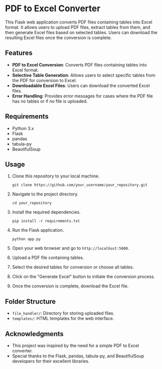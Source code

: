 # PDF to Excel Converter

This Flask web application converts PDF files containing tables into Excel format. It allows users to upload PDF files, extract tables from them, and then generate Excel files based on selected tables. Users can download the resulting Excel files once the conversion is complete.

## Features

- **PDF to Excel Conversion**: Converts PDF files containing tables into Excel format.
- **Selective Table Generation**: Allows users to select specific tables from the PDF for conversion to Excel.
- **Downloadable Excel Files**: Users can download the converted Excel files.
- **Error Handling**: Provides error messages for cases where the PDF file has no tables or if no file is uploaded.

## Requirements

- Python 3.x
- Flask
- pandas
- tabula-py
- BeautifulSoup

## Usage

1. Clone this repository to your local machine.
   
   ```
   git clone https://github.com/your_username/your_repository.git
   ```

2. Navigate to the project directory.

   ```
   cd your_repository
   ```

3. Install the required dependencies.

   ```
   pip install -r requirements.txt
   ```

4. Run the Flask application.

   ```
   python app.py
   ```

5. Open your web browser and go to `http://localhost:5000`.

6. Upload a PDF file containing tables.

7. Select the desired tables for conversion or choose all tables.

8. Click on the "Generate Excel" button to initiate the conversion process.

9. Once the conversion is complete, download the Excel file.

## Folder Structure

- `file_handler/`: Directory for storing uploaded files.
- `templates/`: HTML templates for the web interface.

## Acknowledgments

- This project was inspired by the need for a simple PDF to Excel converter.
- Special thanks to the Flask, pandas, tabula-py, and BeautifulSoup developers for their excellent libraries.
